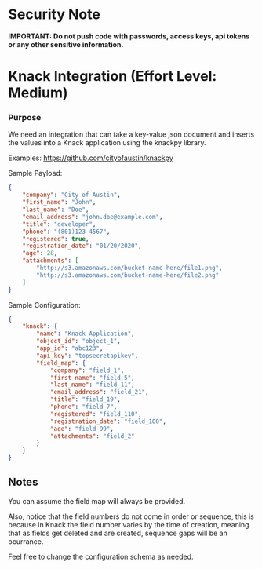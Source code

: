 # Security Note

**IMPORTANT: Do not push code with passwords, access keys, api tokens or any other sensitive information.**

# Knack Integration (Effort Level: Medium)

### Purpose

We need an integration that can take a key-value json document and inserts the values into a Knack application using the knackpy library.

Examples:
https://github.com/cityofaustin/knackpy

Sample Payload:

```json
{
	"company": "City of Austin",
	"first_name": "John",
	"last_name": "Doe",
	"email_address": "john.doe@example.com",
	"title": "developer",
	"phone": "(801)123-4567",
	"registered": true,
	"registration_date": "01/20/2020",
	"age": 28,
	"attachments": [
		"http://s3.amazonaws.com/bucket-name-here/file1.png",
		"http://s3.amazonaws.com/bucket-name-here/file2.png"
	]
}
```


Sample Configuration:

```json
{
    "knack": {
        "name": "Knack Application",
        "object_id": "object_1",
        "app_id": "abc123",
        "api_key": "topsecretapikey",
        "field_map": {
            "company": "field_1",
            "first_name": "field_5",
            "last_name": "field_11",
            "email_address": "field_21",
            "title": "field_19",
            "phone": "field_7",
            "registered": "field_110",
            "registration_date": "field_100",
            "age": "field_99",
            "attachments": "field_2"
        }
    }
}
```

## Notes

You can assume the field map will always be provided.

Also, notice that the field numbers do not come in order or sequence, this is because in Knack the field number varies by the time of creation, meaning that as fields get deleted and are created, sequence gaps will be an ocurrance.

Feel free to change the configuration schema as needed.